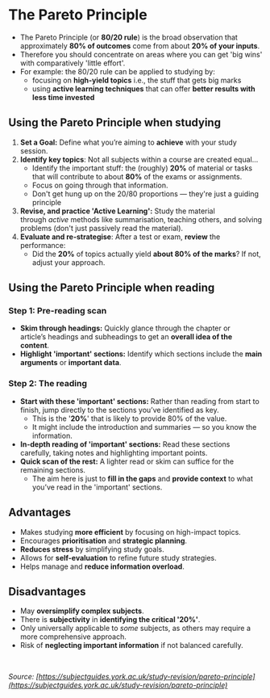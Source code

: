# The Pareto Principle
- The Pareto Principle (or **80/20 rule**) is the broad observation that approximately **80% of outcomes** come from about **20% of your inputs**.
- Therefore you should concentrate on areas where you can get 'big wins' with comparatively 'little effort'.
- For example: the 80/20 rule can be applied to studying by:
  - focusing on **high-yield topics** i.e., the stuff that gets big marks
  - using **active learning techniques** that can offer **better results with less time invested**
## Using the Pareto Principle when studying

1. **Set a Goal:** Define what you’re aiming to **achieve** with your study session.
2. **Identify key topics**: Not all subjects within a course are created equal...
   - Identify the important stuff: the (roughly) **20%** of material or tasks that will contribute to about **80%** of the exams or assignments.
   - Focus on going through that information.
   - Don't get hung up on the 20/80 proportions — they're just a guiding principle
3. **Revise, and practice 'Active Learning':** Study the material through *active* methods like summarisation, teaching others, and solving problems (don't just passively read the material).
4. **Evaluate and re-strategise**: After a test or exam, **review** the performance:
   - Did the **20%** of topics actually yield **about 80% of the marks**? If not, adjust your approach.

## Using the Pareto Principle when reading

### Step 1: Pre-reading scan

- **Skim through headings:** Quickly glance through the chapter or article’s headings and subheadings to get an **overall idea of the content**.
- **Highlight 'important' sections:** Identify which sections include the **main arguments** or **important data**.

### Step 2: The reading

- **Start with these 'important' sections:** Rather than reading from start to finish, jump directly to the sections you’ve identified as key.
  - This is the '**20%**' that is likely to provide 80% of the value.
  - It might include the introduction and summaries — so you know the information.
- **In-depth reading of 'important' sections:** Read these sections carefully, taking notes and highlighting important points.
- **Quick scan of the rest:** A lighter read or skim can suffice for the remaining sections.
  - The aim here is just to **fill in the gaps** and **provide context** to what you’ve read in the 'important' sections.
## Advantages

- Makes studying **more efficient** by focusing on high-impact topics.
- Encourages **prioritisation** and **strategic planning**.
- **Reduces stress** by simplifying study goals.
- Allows for **self-evaluation** to refine future study strategies.
- Helps manage and **reduce information overload**.

## Disadvantages

- May **oversimplify complex subjects**.
- There is **subjectivity** in **identifying the critical '20%'**.
- Only universally applicable to *some* subjects, as others may require a more comprehensive approach.
- Risk of **neglecting important information** if not balanced carefully.

<br>

_Source: [https://subjectguides.york.ac.uk/study-revision/pareto-principle](https://subjectguides.york.ac.uk/study-revision/pareto-principle)_
